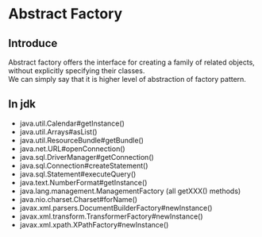 # Abstract Factory

## Introduce

Abstract factory offers the interface for creating a family of related objects,<br>
without explicitly specifying their classes.<br>
We can simply say that it is higher level of abstraction of factory pattern.<br>

## In jdk

* java.util.Calendar#getInstance()
* java.util.Arrays#asList()
* java.util.ResourceBundle#getBundle()
* java.net.URL#openConnection()
* java.sql.DriverManager#getConnection()
* java.sql.Connection#createStatement()
* java.sql.Statement#executeQuery()
* java.text.NumberFormat#getInstance()
* java.lang.management.ManagementFactory (all getXXX() methods)
* java.nio.charset.Charset#forName()
* javax.xml.parsers.DocumentBuilderFactory#newInstance()
* javax.xml.transform.TransformerFactory#newInstance()
* javax.xml.xpath.XPathFactory#newInstance()
